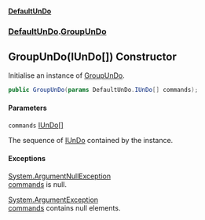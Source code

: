#### [DefaultUnDo](DefaultUnDo.md 'DefaultUnDo')
### [DefaultUnDo](DefaultUnDo.md#DefaultUnDo 'DefaultUnDo').[GroupUnDo](GroupUnDo.md 'DefaultUnDo.GroupUnDo')

## GroupUnDo(IUnDo[]) Constructor

Initialise an instance of [GroupUnDo](GroupUnDo.md 'DefaultUnDo.GroupUnDo').

```csharp
public GroupUnDo(params DefaultUnDo.IUnDo[] commands);
```
#### Parameters

<a name='DefaultUnDo.GroupUnDo.GroupUnDo(DefaultUnDo.IUnDo[]).commands'></a>

`commands` [IUnDo](IUnDo.md 'DefaultUnDo.IUnDo')[[]](https://docs.microsoft.com/en-us/dotnet/api/System.Array 'System.Array')

The sequence of [IUnDo](IUnDo.md 'DefaultUnDo.IUnDo') contained by the instance.

#### Exceptions

[System.ArgumentNullException](https://docs.microsoft.com/en-us/dotnet/api/System.ArgumentNullException 'System.ArgumentNullException')  
[commands](GroupUnDo.GroupUnDo(IUnDo[]).md#DefaultUnDo.GroupUnDo.GroupUnDo(DefaultUnDo.IUnDo[]).commands 'DefaultUnDo.GroupUnDo.GroupUnDo(DefaultUnDo.IUnDo[]).commands') is null.

[System.ArgumentException](https://docs.microsoft.com/en-us/dotnet/api/System.ArgumentException 'System.ArgumentException')  
[commands](GroupUnDo.GroupUnDo(IUnDo[]).md#DefaultUnDo.GroupUnDo.GroupUnDo(DefaultUnDo.IUnDo[]).commands 'DefaultUnDo.GroupUnDo.GroupUnDo(DefaultUnDo.IUnDo[]).commands') contains null elements.